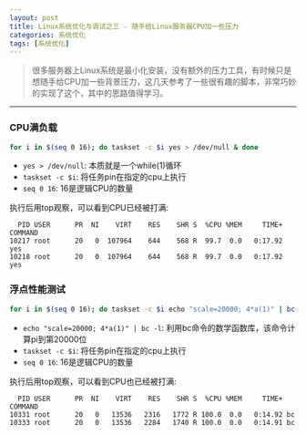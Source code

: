 ```yaml
---
layout: post
title: Linux系统优化与调试之三 - 随手给Linux服务器CPU加一些压力
categories: 系统优化
tags: [系统优化]
---
```


> 很多服务器上Linux系统是最小化安装，没有额外的压力工具，有时候只是想随手给CPU加一些背景压力，这几天参考了一些很有趣的脚本，非常巧妙的实现了这个，其中的思路值得学习。

------

### CPU满负载

```sh
for i in $(seq 0 16); do taskset -c $i yes > /dev/null & done
```

- `yes > /dev/null`: 本质就是一个while(1)循环
- `taskset -c $i`: 将任务pin在指定的cpu上执行
- `seq 0 16`: 16是逻辑CPU的数量

执行后用top观察，可以看到CPU已经被打满:

```
  PID USER      PR  NI    VIRT    RES    SHR S  %CPU %MEM     TIME+ COMMAND
10217 root      20   0  107964    644    568 R  99.7  0.0   0:17.92 yes
10218 root      20   0  107964    644    568 R  99.7  0.0   0:17.92 yes
```

### 浮点性能测试

```sh
for i in $(seq 0 16); do taskset -c $i echo "scale=20000; 4*a(1)" | bc -l -q & done
```

- `echo "scale=20000; 4*a(1)" | bc -l`: 利用bc命令的数学函数库，该命令计算pi到第20000位
- `taskset -c $i`: 将任务pin在指定的cpu上执行
- `seq 0 16`: 16是逻辑CPU的数量

执行后用top观察，可以看到CPU也已经被打满:

```
  PID USER      PR  NI    VIRT    RES    SHR S  %CPU %MEM     TIME+ COMMAND
10331 root      20   0   13536   2316   1772 R 100.0  0.0   0:14.92 bc
10333 root      20   0   13536   2284   1740 R 100.0  0.0   0:14.91 bc
```
